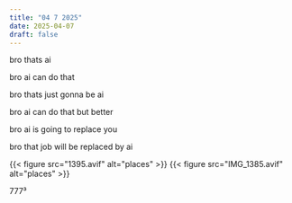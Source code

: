 ```yaml
---
title: "04 7 2025"
date: 2025-04-07
draft: false
---
```


bro thats ai

bro ai can do that 

bro thats just gonna be ai

bro ai can do that but better

bro ai is going to replace you

bro that job will be replaced by ai


<div class="figure-row">
    {{< figure src="1395.avif" alt="places" >}}  
    {{< figure src="IMG_1385.avif" alt="places" >}}
</div>


777³